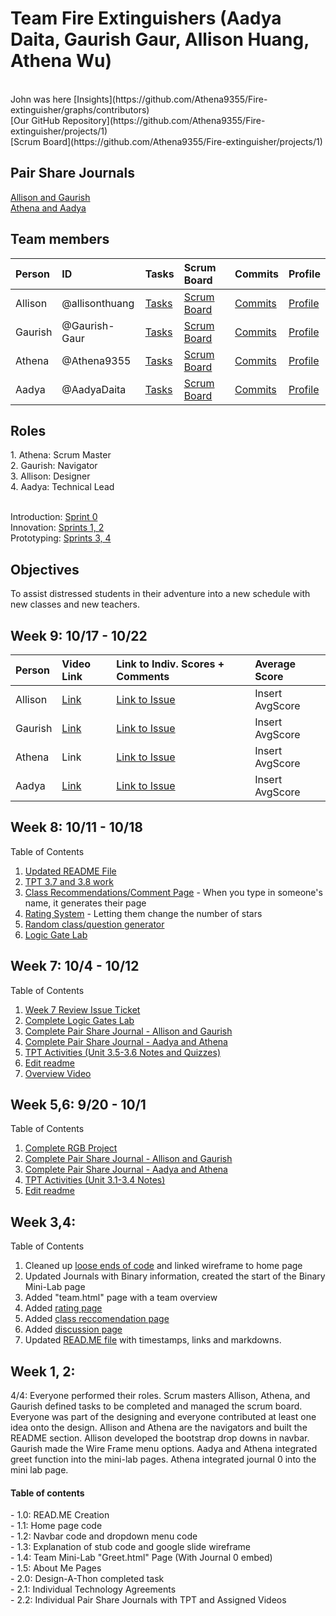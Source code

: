 <h1>Team Fire Extinguishers (Aadya Daita, Gaurish Gaur, Allison Huang, Athena Wu)</h1><br>
John was here
[Insights](https://github.com/Athena9355/Fire-extinguisher/graphs/contributors)<br>
[Our GitHub Repository](https://github.com/Athena9355/Fire-extinguisher/projects/1) <br>
[Scrum Board](https://github.com/Athena9355/Fire-extinguisher/projects/1)<br>

<h2>Pair Share Journals</h2>

[Allison and Gaurish](https://docs.google.com/document/d/1aSwI7qBKnmvwyLkyffUaa-BpgM00lsl8RINiMVWxSHA/edit)<br>
[Athena and Aadya](https://docs.google.com/document/d/12fsg1UKn_jaHmgELA5jITQyEVaJ7ZVFesGmUcsMG4zk/edit)<br>
<h2>Team members</h2>

| Person      |  ID   | Tasks  | Scrum Board  | Commits  |  Profile  |
| :---        |  :--- | :---   | :---         |  :---    | :---      |
| Allison     | @allisonthuang | [Tasks](https://github.com/Athena9355/Fire-extinguisher/issues?q=assignee%3Aallisonthuang+is%3Aopen) | [Scrum Board](https://github.com/Athena9355/Fire-extinguisher/projects/1?card_filter_query=assignee%3Aallisonthuang) | [Commits](https://github.com/Athena9355/Fire-extinguisher/commits?author=allisonthuang) | [Profile](https://github.com/allisonthuang) |
| Gaurish     | @Gaurish-Gaur  | [Tasks](https://github.com/Athena9355/Fire-extinguisher/issues?q=assignee%3AGaurish-Gaur+is%3Aopen) | [Scrum Board](https://github.com/Athena9355/Fire-extinguisher/projects/1?card_filter_query=assignee%3Agaurish-gaur) | [Commits](https://github.com/Athena9355/Fire-extinguisher/commits?author=Gaurish-Gaur) | [Profile](https://github.com/Gaurish-Gaur) |
| Athena      | @Athena9355  |  [Tasks](https://github.com/Athena9355/Fire-extinguisher/issues?q=assignee%3AAthena9355+is%3Aopen   ) | [Scrum Board](https://github.com/Athena9355/Fire-extinguisher/projects/1?card_filter_query=assignee%3Aathena9355r)  | [Commits](https://github.com/Athena9355/Fire-extinguisher/commits?author=Athena9355) | [Profile](https://github.com/Athena9355) |
| Aadya       | @AadyaDaita  | [Tasks](https://github.com/Athena9355/Fire-extinguisher/issues?q=is%3Aopen) | [Scrum Board](https://github.com/Athena9355/Fire-extinguisher/projects/1?card_filter_query=assignee%3Aaadyadaita)  | [Commits](https://github.com/Athena9355/Fire-extinguisher/commits?author=AadyaDaita) | [Profile](https://github.com/AadyaDaita) |

<h2>Roles</h2>
1. Athena: Scrum Master <br>
2. Gaurish: Navigator <br>
3. Allison: Designer <br>
4. Aadya: Technical Lead <br>
<br>

Introduction: [Sprint 0](https://www.youtube.com/watch?v=cEhrHq4HBoQ)<br>
Innovation: [Sprints 1, 2](https://github.com/Athena9355/Fire-extinguisher/projects/1#card-68118584)<br>
Prototyping: [Sprints 3, 4](https://github.com/Athena9355/Fire-extinguisher/projects/1#card-68494924)<br>

<h2>Objectives</h2>
To assist distressed students in their adventure into a new schedule with new classes and new teachers. <br>

<h2>Week 9: 10/17 - 10/22</h2>

| Person      |  Video Link   | Link to Indiv. Scores + Comments | Average Score |
| :---        | :--- | :---   | :---  |
| Allison     | [Link](https://youtu.be/a7HgXSoNLRU)  | [Link to Issue](https://github.com/Athena9355/Fire-extinguisher/issues/84) | Insert AvgScore |
| Gaurish     | [Link](https://www.loom.com/share/44c81f69e7a94b6696bd475cd96ca062)| [Link to Issue](https://github.com/Athena9355/Fire-extinguisher/issues/84) | Insert AvgScore |
| Athena      | Link  | [Link to Issue](https://github.com/Athena9355/Fire-extinguisher/issues/84) | Insert AvgScore |
| Aadya       | [Link](https://youtu.be/HqofgshDPww)  | [Link to Issue](https://github.com/Athena9355/Fire-extinguisher/issues/84) | Insert AvgScore |

<h2>Week 8: 10/11 - 10/18</h2>
Table of Contents <br>

1. [Updated README File](https://github.com/Athena9355/Fire-extinguisher#readme)<br>
2. [TPT 3.7 and 3.8 work](https://github.com/Athena9355/Fire-extinguisher/issues/63)<br>
2. [Class Recommendations/Comment Page](https://github.com/Athena9355/Fire-extinguisher/issues/77) - When you type in someone's name, it generates their page<br>
3. [Rating System](https://github.com/Athena9355/Fire-extinguisher/issues/78) - Letting them change the number of stars<br>
4. [Random class/question generator](https://github.com/Athena9355/Fire-extinguisher/issues/80)<br>
5. [Logic Gate Lab](https://github.com/Athena9355/Fire-extinguisher/issues/70)<br>


<h2>Week 7: 10/4 - 10/12</h2>
Table of Contents <br>

1. [Week 7 Review Issue Ticket](https://github.com/Athena9355/Fire-extinguisher/issues/76)
2. [Complete Logic Gates Lab](https://github.com/Athena9355/Fire-extinguisher/issues/70)<br>
3. [Complete Pair Share Journal - Allison and Gaurish](https://docs.google.com/document/d/1aSwI7qBKnmvwyLkyffUaa-BpgM00lsl8RINiMVWxSHA/edit)<br>
4. [Complete Pair Share Journal - Aadya and Athena](https://docs.google.com/document/d/12fsg1UKn_jaHmgELA5jITQyEVaJ7ZVFesGmUcsMG4zk/edit)<br>
5. [TPT Activities (Unit 3.5-3.6 Notes and Quizzes)](https://github.com/Athena9355/Fire-extinguisher/issues/63)<br>
6. [Edit readme](https://github.com/Athena9355/Fire-extinguisher#readme)<br>
7. [Overview Video](https://youtu.be/PQRbqzDWXdo)<br>

<h2>Week 5,6: 9/20 - 10/1</h2>
Table of Contents <br>

1. [Complete RGB Project](https://github.com/Athena9355/Fire-extinguisher/issues/68)<br>
2. [Complete Pair Share Journal - Allison and Gaurish](https://docs.google.com/document/d/1aSwI7qBKnmvwyLkyffUaa-BpgM00lsl8RINiMVWxSHA/edit)<br>
3. [Complete Pair Share Journal - Aadya and Athena](https://docs.google.com/document/d/12fsg1UKn_jaHmgELA5jITQyEVaJ7ZVFesGmUcsMG4zk/edit)<br>
4. [TPT Activities (Unit 3.1-3.4 Notes)](https://github.com/Athena9355/Fire-extinguisher/issues/63)<br>
5. [Edit readme](https://github.com/Athena9355/Fire-extinguisher#readme)<br>

<h2>Week 3,4:</h2>
Table of Contents <br>

1. Cleaned up [loose ends of code](https://github.com/Athena9355/Fire-extinguisher/commit/f386dd12a6274aa8063eca39c48c772f5e967a34) and linked wireframe to home page
2. Updated Journals with Binary information, created the start of the Binary Mini-Lab page
3. Added "team.html" page with a team overview
4. Added [rating page](https://github.com/Athena9355/Fire-extinguisher/commit/e1a6509c6133f152945858232cc67f678552c160)
5. Added [class reccomendation page](https://github.com/Athena9355/Fire-extinguisher/commit/c8c0b098ae679aed5f2f6d3e40d865a037592b18)
6. Added [discussion page](https://github.com/Athena9355/Fire-extinguisher/commit/c8c0b098ae679aed5f2f6d3e40d865a037592b18)
7. Updated [READ.ME file](https://github.com/Athena9355/Fire-extinguisher#readme) with timestamps, links and markdowns.


<h2>Week 1, 2:</h2>
4/4: Everyone performed their roles. Scrum masters Allison, Athena,
and Gaurish defined tasks to be completed and managed the scrum board.
Everyone was part of the designing and everyone contributed at least one idea onto the design.
Allison and Athena are the navigators and built the README section. Allison developed the bootstrap drop downs in navbar.
Gaurish made the Wire Frame menu options. Aadya and Athena integrated greet function into the mini-lab pages.
Athena integrated journal 0 into the mini lab page.

<h4>Table of contents</h4>
- 1.0: READ.ME Creation<br>
- 1.1: Home page code<br>
- 1.2: Navbar code and dropdown menu code<br>
- 1.3: Explanation of stub code and google slide wireframe<br>
- 1.4: Team Mini-Lab "Greet.html" Page (With Journal 0 embed)<br>
- 1.5: About Me Pages<br>
- 2.0: Design-A-Thon completed task<br>
- 2.1: Individual Technology Agreements<br>
- 2.2: Individual Pair Share Journals with TPT and Assigned Videos<br>

